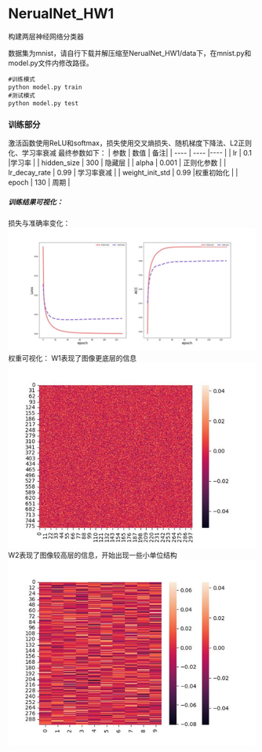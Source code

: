 # NerualNet_HW1
构建两层神经网络分类器

数据集为mnist，请自行下载并解压缩至NerualNet_HW1/data下，在mnist.py和model.py文件内修改路径。

```
#训练模式
python model.py train
#测试模式
python model.py test
```

### 训练部分
激活函数使用ReLU和softmax，损失使用交叉熵损失、随机梯度下降法、L2正则化、学习率衰减
最终参数如下：
|  参数   | 数值  |  备注|
|  ----  | ----  |----  |
| lr  | 0.1 |学习率 |
| hidden_size  | 300 | 隐藏层 |
| alpha  | 0.001 | 正则化参数 |
| lr_decay_rate  | 0.99 | 学习率衰减 |
| weight_init_std  | 0.99 |权重初始化 |
| epoch  | 130 | 周期 |

##### 训练结果可视化：
损失与准确率变化：
![loss and acc](https://github.com/LikeGotoLF/NerualNet_HW1/blob/main/loss_acc.jpg)
权重可视化：
W1表现了图像更底层的信息
![W1](https://github.com/LikeGotoLF/NerualNet_HW1/blob/main/W1.jpg)
W2表现了图像较高层的信息，开始出现一些小单位结构
![W2](https://github.com/LikeGotoLF/NerualNet_HW1/blob/main/W2.jpg)

